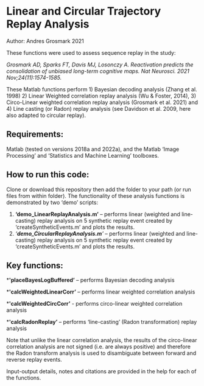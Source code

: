 # Linear and Circular Trajectory Replay Analysis

Author: Andres Grosmark 2021

These functions were used to assess sequence replay in the study:

*Grosmark AD, Sparks FT, Davis MJ, Losonczy A. Reactivation predicts the consolidation of unbiased long-term cognitive maps. Nat Neurosci. 2021 Nov;24(11):1574-1585.*

These Matlab functions perform 1) Bayesian decoding analysis (Zhang et al. 1998) 2) Linear Weighted correlation replay analysis (Wu & Foster, 2014), 3) Circo-Linear weighted correlation replay analysis (Grosmark et al. 2021) and 4) Line casting (or Radon) replay analysis (see Davidson et al. 2009, here also adapted to circular replay).

## Requirements:

Matlab (tested on versions 2018a and 2022a), and the Matlab ‘Image Processing’ and ‘Statistics and Machine Learning’ toolboxes.

## How to run this code:

Clone or download this repository then add the folder to your path (or run files from within folder). The functionality of these analysis functions is demonstrated by two ‘demo’ scripts:

1.  **‘demo_LinearReplayAnalysis.m’** – performs linear (weighted and line-casting) replay analysis on 5 synthetic replay event created by ‘createSyntheticEvents.m’ and plots the results.
2.  *‘***demo_CircularReplayAnalysis.m***’* – performs linear (weighted and line-casting) replay analysis on 5 synthetic replay event created by ‘createSyntheticEvents.m’ and plots the results.

## Key functions:

***'placeBayesLogBuffered’** – performs Bayesian decoding analysis

***'calcWeightedLinearCorr’** – performs linear weighted correlation analysis

***'calcWeightedCircCorr’** - performs circo-linear weighted correlation analysis

***'calcRadonReplay’** – performs ‘line-casting’ (Radon transformation) replay analysis

Note that unlike the linear correlation analysis, the results of the circo-linear correlation analysis are not signed (i.e. are always positive) and therefore the Radon transform analysis is used to disambiguate between forward and reverse replay events.

Input-output details, notes and citations are provided in the help for each of the functions.
